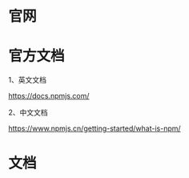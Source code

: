 # 官网

# 官方文档

1、英文文档

https://docs.npmjs.com/

2、中文文档

https://www.npmjs.cn/getting-started/what-is-npm/

# 文档